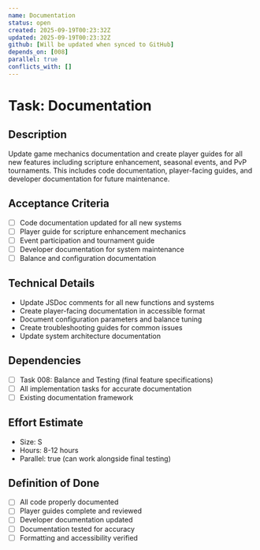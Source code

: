 ```yaml
---
name: Documentation
status: open
created: 2025-09-19T00:23:32Z
updated: 2025-09-19T00:23:32Z
github: [Will be updated when synced to GitHub]
depends_on: [008]
parallel: true
conflicts_with: []
---
```


# Task: Documentation

## Description
Update game mechanics documentation and create player guides for all new features including scripture enhancement, seasonal events, and PvP tournaments. This includes code documentation, player-facing guides, and developer documentation for future maintenance.

## Acceptance Criteria
- [ ] Code documentation updated for all new systems
- [ ] Player guide for scripture enhancement mechanics
- [ ] Event participation and tournament guide
- [ ] Developer documentation for system maintenance
- [ ] Balance and configuration documentation

## Technical Details
- Update JSDoc comments for all new functions and systems
- Create player-facing documentation in accessible format
- Document configuration parameters and balance tuning
- Create troubleshooting guides for common issues
- Update system architecture documentation

## Dependencies
- [ ] Task 008: Balance and Testing (final feature specifications)
- [ ] All implementation tasks for accurate documentation
- [ ] Existing documentation framework

## Effort Estimate
- Size: S
- Hours: 8-12 hours
- Parallel: true (can work alongside final testing)

## Definition of Done
- [ ] All code properly documented
- [ ] Player guides complete and reviewed
- [ ] Developer documentation updated
- [ ] Documentation tested for accuracy
- [ ] Formatting and accessibility verified